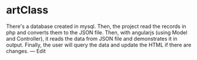 # artClass
There's a database created in mysql. Then, the project read the records in php and converts them to the JSON file. Then, with angularjs (using Model and Controller), it reads the data from JSON file and demonstrates it in output. Finally, the user will query the data and update the HTML if there are changes. — Edit
